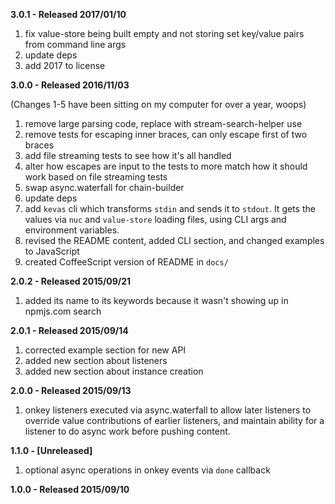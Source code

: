 **3.0.1 - Released 2017/01/10**

1. fix value-store being built empty and not storing set key/value pairs from command line args
2. update deps
3. add 2017 to license

**3.0.0 - Released 2016/11/03**

(Changes 1-5 have been sitting on my computer for over a year, woops)

1. remove large parsing code, replace with stream-search-helper use
2. remove tests for escaping inner braces, can only escape first of two braces
3. add file streaming tests to see how it's all handled
4. alter how escapes are input to the tests to more match how it should work based on file streaming tests
5. swap async.waterfall for chain-builder
6. update deps
7. add `kevas` cli which transforms `stdin` and sends it to `stdout`. It gets the values via `nuc` and `value-store` loading files, using CLI args and environment variables.
8. revised the README content, added CLI section, and changed examples to JavaScript
9. created CoffeeScript version of README in `docs/`


**2.0.2 - Released 2015/09/21**

1. added its name to its keywords because it wasn't showing up in npmjs.com search

**2.0.1 - Released 2015/09/14**

1. corrected example section for new API
2. added new section about listeners
3. added new section about instance creation

**2.0.0 - Released 2015/09/13**

1. onkey listeners executed via async.waterfall to allow later listeners to override value contributions of earlier listeners, and maintain ability for a listener to do async work before pushing content.


**1.1.0 - [Unreleased]**

1. optional async operations in onkey events via `done` callback

**1.0.0 - Released 2015/09/10**
